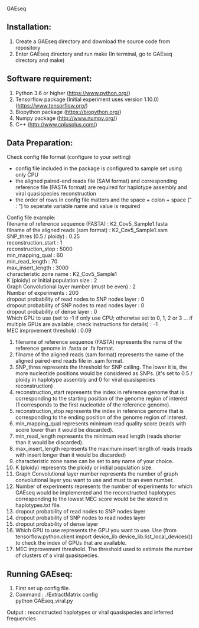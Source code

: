 GAEseq

Installation:
-----------------
1. Create a GAEseq directory and download the source code from repository
2. Enter GAEseq directory and run make (In terminal, go to GAEseq directory and make)

Software requirement:
-----------------
1. Python 3.6 or higher (https://www.python.org/)
2. Tensorflow package (Initial experiment uses version 1.10.0) (https://www.tensorflow.org/)
3. Biopython package (https://biopython.org/)
4. Numpy package (http://www.numpy.org/)
5. C++ (http://www.cplusplus.com/)

Data Preparation:
-----------------
Check config file format (configure to your setting)

* config file included in the package is configured to sample set using only CPU
* the aligned paired-end reads file (SAM format) and corresponding reference file (FASTA format) are required for haplotype assembly and viral quasispecies reconstruction
* the order of rows in config file matters and the space + colon + space (" : ") to seperate variable name and value is required

Config file example:<br/> 
filename of reference sequence (FASTA) : K2_Cov5_Sample1.fasta  
filname of the aligned reads (sam format) : K2_Cov5_Sample1.sam<br/>
SNP_thres (0.5 / ploidy) : 0.25<br/>
reconstruction_start : 1<br/>
reconstruction_stop : 5000<br/>
min_mapping_qual : 60<br/>
min_read_length : 70<br/>
max_insert_length : 3000<br/>
characteristic zone name : K2_Cov5_Sample1<br/>
K (ploidy) or Initial population size : 2<br/>
Graph Convolutional layer number (must be even) : 2<br/>
Number of experiments : 200<br/>
dropout probability of read nodes to SNP nodes layer : 0<br/>
dropout probability of SNP nodes to read nodes layer : 0<br/>
dropout probability of dense layer : 0<br/>
Which GPU to use (set to -1 if only use CPU; otherwise set to 0, 1, 2 or 3 ... if multiple GPUs are available; check instructions for details) : -1<br/>
MEC improvement threshold : 0.09

1. filename of reference sequence (FASTA) represents the name of the reference genome in .fasta or .fa format.
2. filname of the aligned reads (sam format) represents the name of the aligned paired-end reads file in .sam format.
3. SNP_thres represents the threshold for SNP calling. The lower it is, the more nucleotide positions would be considered as SNPs. (it's set to 0.5 / ploidy in haplotype assembly and 0 for viral quasispecies reconstruction)
4. reconstruction_start represents the index in reference genome that is corresponding to the starting position of the genome region of interest (1 corresponds to the first nucleotide of the reference genome).
5. reconstruction_stop represents the index in reference genome that is corresponding to the ending position of the genome region of interest.
6. min_mapping_qual represents minimum read quality score (reads with score lower than it would be discarded).
7. min_read_length represents the minimum read length (reads shorter than it would be discarded).
8. max_insert_length represents the maximum insert length of reads (reads with insert longer than it would be discarded)
9. characteristic zone name can be set to any name of your choice.
10. K (ploidy) represents the ploidy or initial population size.
11. Graph Convolutional layer number represents the number of graph convolutional layer you want to use and must to an even number.
12. Number of experiments represents the number of experiments for which GAEseq would be implemented and the reconstructed haplotypes corresponding to the lowest MEC score would be the stored in haplotypes.txt file.  
13. dropout probability of read nodes to SNP nodes layer
14. dropout probability of SNP nodes to read nodes layer
15. dropout probability of dense layer
16. Which GPU to use represents the GPU you want to use. Use (from tensorflow.python.client import device_lib device_lib.list_local_devices()) to check the index of GPUs that are available.
17. MEC improvement threshold. The threshold used to estimate the number of clusters of a viral quasispecies.

Running GAEseq:
-----------------
1. First set up config file.
2. Command : ./ExtractMatrix config<br/>
             python GAEseq_viral.py

Output : reconstructed haplotypes or viral quasispecies and inferred frequencies
